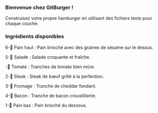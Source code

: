 ### Bienvenue chez GitBurger ! ###

Construisez votre propre hamburger en utilisant des fichiers texte pour chaque couche.


### Ingrédients disponibles ###

6-🥯 Pain haut : Pain brioché avec des graines de sésame sur le dessus.

5-🥬 Salade : Salade croquante et fraîche.

-🍅 Tomate : Tranches de tomate bien mûre.

2-🥩 Steak : Steak de bœuf grillé à la perfection.

3-🧀 Fromage : Tranche de cheddar fondant.

4-🥓 Bacon : Tranche de bacon croustillante.

1-🍞 Pain bas : Pain brioché du dessous.
